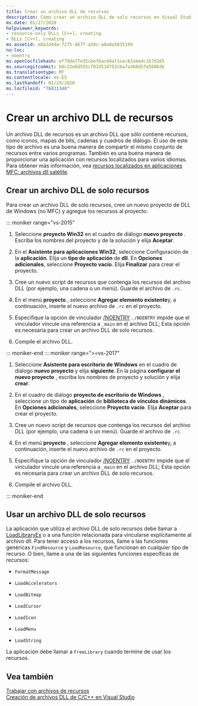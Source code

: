 ```yaml
---
title: Crear un archivo DLL de recursos
description: Cómo crear un archivo DLL de solo recursos en Visual Studio.
ms.date: 01/27/2020
helpviewer_keywords:
- resource-only DLLs [C++], creating
- DLLs [C++], creating
ms.assetid: e6b1d4da-7275-467f-a58c-a0a8a5835199
no-loc:
- noentry
ms.openlocfilehash: ef79de77e35cbef6acd4af1cec82a4edc1b7d105
ms.sourcegitcommit: b8c22e6d555cf833510753cba7a368d57e5886db
ms.translationtype: MT
ms.contentlocale: es-ES
ms.lasthandoff: 01/29/2020
ms.locfileid: "76821348"
---
```

# <a name="creating-a-resource-only-dll"></a>Crear un archivo DLL de recursos

Un archivo DLL de recursos es un archivo DLL que sólo contiene recursos, como iconos, mapas de bits, cadenas y cuadros de diálogo. El uso de este tipo de archivo es una buena manera de compartir el mismo conjunto de recursos entre varios programas. También es una buena manera de proporcionar una aplicación con recursos localizados para varios idiomas. Para obtener más información, vea [recursos localizados en aplicaciones MFC: archivos dll satélite](localized-resources-in-mfc-applications-satellite-dlls.md).

## <a name="create-a-resource-only-dll"></a>Crear un archivo DLL de solo recursos

Para crear un archivo DLL de solo recursos, cree un nuevo proyecto de DLL de Windows (no MFC) y agregue los recursos al proyecto:

::: moniker range="vs-2015"

1. Seleccione **proyecto Win32** en el cuadro de diálogo **nuevo proyecto** . Escriba los nombres del proyecto y de la solución y elija **Aceptar**.

1. En el **Asistente para aplicaciones Win32**, seleccione Configuración de la **aplicación**. Elija un **tipo de aplicación** de **dll**. En **Opciones adicionales**, seleccione **Proyecto vacío**. Elija **Finalizar** para crear el proyecto.

1. Cree un nuevo script de recursos que contenga los recursos del archivo DLL (por ejemplo, una cadena o un menú). Guarde el archivo de `.rc`.

1. En el menú **proyecto** , seleccione **Agregar elemento existente**y, a continuación, inserte el nuevo archivo de `.rc` en el proyecto.

1. Especifique la opción de vinculador [/NOENTRY](reference/noentry-no-entry-point.md) . `/NOENTRY` impide que el vinculador vincule una referencia a `_main` en el archivo DLL; Esta opción es necesaria para crear un archivo DLL de solo recursos.

1. Compile el archivo DLL.

::: moniker-end
::: moniker range=">=vs-2017"

1. Seleccione **Asistente para escritorio de Windows** en el cuadro de diálogo **nuevo proyecto** y elija **siguiente**. En la página **configurar el nuevo proyecto** , escriba los nombres de proyecto y solución y elija **crear**.

1. En el cuadro de diálogo **proyecto de escritorio de Windows** , seleccione un tipo de **aplicación** de **biblioteca de vínculos dinámicos**. En **Opciones adicionales**, seleccione **Proyecto vacío**. Elija **Aceptar** para crear el proyecto.

1. Cree un nuevo script de recursos que contenga los recursos del archivo DLL (por ejemplo, una cadena o un menú). Guarde el archivo de `.rc`.

1. En el menú **proyecto** , seleccione **Agregar elemento existente**y, a continuación, inserte el nuevo archivo de `.rc` en el proyecto.

1. Especifique la opción de vinculador [/NOENTRY](reference/noentry-no-entry-point.md) . `/NOENTRY` impide que el vinculador vincule una referencia a `_main` en el archivo DLL; Esta opción es necesaria para crear un archivo DLL de solo recursos.

1. Compile el archivo DLL.

::: moniker-end

## <a name="use-a-resource-only-dll"></a>Usar un archivo DLL de solo recursos

La aplicación que utiliza el archivo DLL de solo recursos debe llamar a [LoadLibraryEx](loadlibrary-and-afxloadlibrary.md) o a una función relacionada para vincularse explícitamente al archivo dll. Para tener acceso a los recursos, llame a las funciones genéricas `FindResource` y `LoadResource`, que funcionan en cualquier tipo de recurso. O bien, llame a una de las siguientes funciones específicas de recursos:

- `FormatMessage`

- `LoadAccelerators`

- `LoadBitmap`

- `LoadCursor`

- `LoadIcon`

- `LoadMenu`

- `LoadString`

La aplicación debe llamar a `FreeLibrary` cuando termine de usar los recursos.

## <a name="see-also"></a>Vea también

[Trabajar con archivos de recursos](../windows/working-with-resource-files.md)\
[Creación de archivos DLL de C/C++ en Visual Studio](dlls-in-visual-cpp.md)
